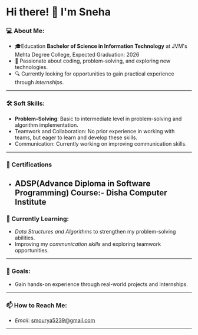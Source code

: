 # Hi there! 👋 I'm Sneha  

### 💻 About Me:
- 🎓Education **Bachelor of Science in Information Technology** at JVM's Mehta Degree College, Expected Graduation: 2026
- 🌟 Passionate about coding, problem-solving, and exploring new technologies.  
- 🔍 Currently looking for opportunities to gain practical experience through *internships*.  

---

### 🛠 Soft Skills:
- **Problem-Solving**: Basic to intermediate level in problem-solving and algorithm implementation.
- Teamwork and Collaboration: No prior experience in working with teams, but eager to learn and develop these skills.
- Communication: Currently working on improving communication skills.
---

### 📜 Certifications
- **ADSP(Advance Diploma in Software Programming) Course**:-  Disha Computer Institute
  ---
  
### 🌱 Currently Learning:
- *Data Structures and Algorithms* to strengthen my problem-solving abilities.  
- Improving my *communication skills* and exploring teamwork opportunities.  
---

### 🎯 Goals:
- Gain hands-on experience through real-world projects and internships.  
---

### 📫 How to Reach Me:
- *Email*: smourya5239@gmail.com  
---





<!---
Saini32/Saini32 is a ✨ special ✨ repository because its `README.md` (this file) appears on your GitHub profile.
You can click the Preview link to take a look at your changes.
--->

